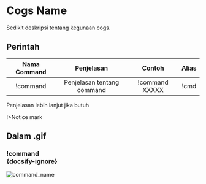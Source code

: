 # Cogs Name

Sedikit deskripsi tentang kegunaan cogs.

## Perintah
| Nama Command | Penjelasan |  Contoh  | Alias |
|:------------:|:----------:|:--------:|:-----:|
| !command | Penjelasan tentang command | !command XXXXX | !cmd |

Penjelasan lebih lanjut jika butuh

!>Notice mark

## Dalam .gif

### !command<br> {docsify-ignore}
![command_name](gif_example_url)